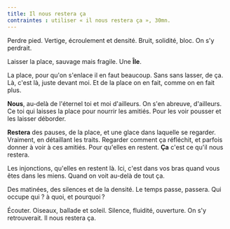 ```yaml
---
title: Il nous restera ça
contraintes : utiliser « il nous restera ça », 30mn.
---
```


Perdre pied. Vertige, écroulement et densité. Bruit, solidité, bloc. On s'y perdrait.

Laisser la place, sauvage mais fragile. Une **Île**.

La place, pour qu'on s'enlace il en faut beaucoup. Sans sans lasser, de ça. Là, c'est là, juste devant moi. Et de la place on en fait, comme on en fait plus.

**Nous**, au-delà de l'éternel toi et moi d'ailleurs. On s'en abreuve, d'ailleurs. Ce toi qui laisses la place pour nourrir les amitiés. Pour les voir pousser et les laisser déborder.

**Restera** des pauses, de la place, et une glace dans laquelle se regarder. Vraiment, en détaillant les traits. Regarder comment ça réfléchit, et parfois donner à voir à ces amitiés. Pour qu'elles en restent. **Ça** c'est ce qu'il nous restera.

Les injonctions, qu'elles en restent là. Ici, c'est dans vos bras quand vous êtes dans les miens. Quand on voit au-delà de tout ça.

Des matinées, des silences et de la densité. Le temps passe, passera. Qui occupe qui ? à quoi, et pourquoi ? 

Écouter. Oiseaux, ballade et soleil. Silence, fluidité, ouverture. On s'y retrouverait.
Il nous restera ça.

